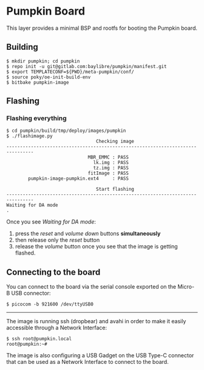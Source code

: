 # Pumpkin Board

This layer provides a minimal BSP and rootfs for booting the Pumpkin board.

## Building

    $ mkdir pumpkin; cd pumpkin
    $ repo init -u git@gitlab.com:baylibre/pumpkin/manifest.git
    $ export TEMPLATECONF=${PWD}/meta-pumpkin/conf/
    $ source poky/oe-init-build-env
    $ bitbake pumpkin-image

## Flashing

### Flashing everything

    $ cd pumpkin/build/tmp/deploy/images/pumpkin
    $ ./flashimage.py
                                     Checking image
    --------------------------------------------------------------------------------
                                  MBR_EMMC : PASS
                                    lk.img : PASS
                                    tz.img : PASS
                                  fitImage : PASS
            pumpkin-image-pumpkin.ext4     : PASS

                                     Start flashing
    --------------------------------------------------------------------------------
    Waiting for DA mode
    .

Once you see *Waiting for DA mode*:
1) press the *reset* and *volume down* buttons **simultaneously**
2) then release only the *reset* button
3) release the *volume* button once you see that the image is getting flashed.

## Connecting to the board

You can connect to the board via the serial console exported on the Micro-B USB connector:

    $ picocom -b 921600 /dev/ttyUSB0

---
The image is running ssh (dropbear) and avahi in order to make it easily accessible through a Network Interface:

    $ ssh root@pumpkin.local
    root@pumpkin:~#

The image is also configuring a USB Gadget on the USB Type-C connector that can be used as a Network Interface to connect to the board.
